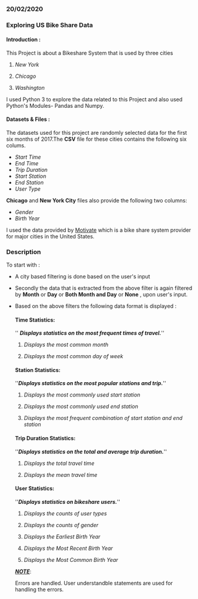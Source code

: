 ##### 

### 20/02/2020

### Exploring US Bike Share Data

#### **Introduction :**

This Project is about a Bikeshare System that is used by three cities 

1. *New York*

2. *Chicago*

3. *Washington*

I used Python 3  to explore the data related to this Project and also used 
Python's Modules- Pandas and Numpy.

#### Datasets & Files  :

The datasets used for this project are randomly selected data for the first six months of 2017.The **CSV** file for these cities contains the following six colums.

- *Start Time*
- *End Time*
- *Trip Duration*
- *Start Station*
- *End Station*
- *User Type*

**Chicago** and **New York City** files also provide the following two columns:

- *Gender*
- *Birth Year*

I used the data provided by [Motivate](https://www.motivateco.com/) which is a bike share system provider for major cities in the United States.

### Description

To start  with :

- A city based filtering is done based on the user's input

- Secondly the data that is extracted from the above filter is again filtered by **Month** or **Day** or **Both Month and Day** or **None** , upon user's input.

- Based on the above filters the following data format is displayed :
  
  #### **Time Statistics:**
  
  '' ***Displays statistics on the most frequent times of travel.***''
  
  1. *Displays the most common month*
  
  2. *Displays the most common day of week*
  
  #### **Station Statistics:**
  
  ''***Displays statistics on the most popular stations and trip.***''
  
  1. *Displays the most commonly used start station*
  
  2. *Displays the most commonly used end station*
  
  3. *Displays the most frequent combination of start station and end station*
  
  #### **Trip Duration Statistics:**
  
  ''***Displays statistics on the total and average trip duration.***''
  
  1. *Displays the total travel time*
  
  2. *Displays the mean travel time*
  
  #### **User Statistics:**
  
  ''***Displays statistics on bikeshare users.***''
  
  1. *Displays the counts of user types*
  
  2. *Displays the counts of gender*
  
  3. *Displays the Earliest Birth Year*
  
  4. *Displays the Most Recent Birth Year*
  
  5. *Displays the Most Common Birth Year*
     
     
  
  
  
  ***<u>NOTE</u>***:
  
  Errors are handled. User understandble statements are used for handling the errors.
